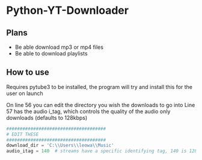 # Python-YT-Downloader

## Plans
- Be able download mp3 or mp4 files
- Be able to download playlists

## How to use

Requires pytube3 to be installed, the program will try and install this for the user on launch

On line 56 you can edit the directory you wish the downloads to go into
Line 57 has the audio i_tag, which controls the quality of the audio only downloads (defaults to 128kbps)
```python
#####################################
# EDIT THESE
#####################################
download_dir = 'C:\\Users\\leowa\\Music'
audio_itag = 140  # streams have a specific identifying tag, 140 is 128kbps audio only
```
